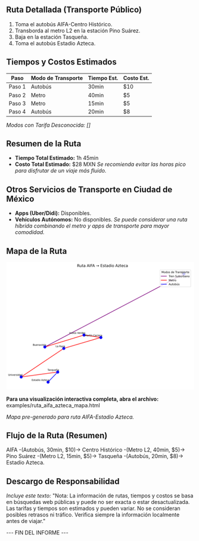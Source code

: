 ## Ruta Detallada (Transporte Público)
1. Toma el autobús AIFA-Centro Histórico.
2. Transborda al metro L2 en la estación Pino Suárez.
3. Baja en la estación Tasqueña.
4. Toma el autobús Estadio Azteca.

## Tiempos y Costos Estimados
| Paso | Modo de Transporte | Tiempo Est. | Costo Est. |
|------|--------------------|-------------|------------|
| Paso 1 | Autobús | 30min | $10 |
| Paso 2 | Metro | 40min | $5 |
| Paso 3 | Metro | 15min | $5 |
| Paso 4 | Autobús | 20min | $8 |

*Modos con Tarifa Desconocida: []*

## Resumen de la Ruta
- **Tiempo Total Estimado:** 1h 45min
- **Costo Total Estimado:** $28 MXN
*Se recomienda evitar las horas pico para disfrutar de un viaje más fluido.*

## Otros Servicios de Transporte en Ciudad de México
- **Apps (Uber/Didi):** Disponibles.
- **Vehículos Autónomos:** No disponibles.
*Se puede considerar una ruta híbrida combinando el metro y apps de transporte para mayor comodidad.*

## Mapa de la Ruta

![Mapa de Ruta](examples/ruta_aifa_azteca_mapa.png)

**Para una visualización interactiva completa, abra el archivo:** examples/ruta_aifa_azteca_mapa.html

*Mapa pre-generado para ruta AIFA-Estadio Azteca.*

## Flujo de la Ruta (Resumen)
AIFA -(Autobús, 30min, $10)-> Centro Histórico -(Metro L2, 40min, $5)-> Pino Suárez -(Metro L2, 15min, $5)-> Tasqueña -(Autobús, 20min, $8)-> Estadio Azteca.

## Descargo de Responsabilidad
*Incluye este texto:* "Nota: La información de rutas, tiempos y costos se basa en búsquedas web públicas y puede no ser exacta o estar desactualizada. Las tarifas y tiempos son estimados y pueden variar. No se consideran posibles retrasos ni tráfico. Verifica siempre la información localmente antes de viajar."

--- FIN DEL INFORME ---